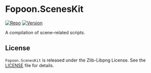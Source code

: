 # Fopoon.ScenesKit

[//]: # (badges)
[![Repo](https://img.shields.io/badge/repo-github-brightgreen)](https://github.com/Fopoon/Fopoon.ScenesKit)
[![Version](https://img.shields.io/badge/version-1.0.0-brightgreen.svg)](https://github.com/Fopoon/Fopoon.ScenesKit/releases)

A compilation of scene-related scripts.

## License

`Fopoon.ScenesKit` is released under the Zlib-Libpng License. See the [LICENSE](LICENSE.md) file for details.
